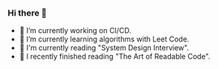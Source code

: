 ### Hi there 👋


- :balloon: I’m currently working on CI/CD.
- 🌱 I’m currently learning algorithms with Leet Code. 
- :notebook_with_decorative_cover: I'm currently reading "System Design Interview".
- :musical_score: I recently finished reading "The Art of Readable Code".
